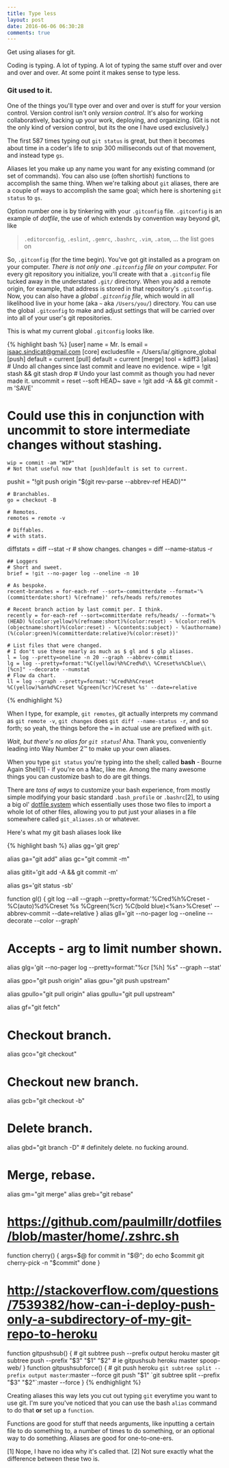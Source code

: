 ```yaml
---
title: Type less
layout: post
date: 2016-06-06 06:30:28
comments: true
---
```

Get using aliases for git.


Coding is typing. A lot of typing. A lot of typing the same stuff over and over and over and over. At some point it makes sense to type less. 

### Git used to it.

One of the things you'll type over and over and over is stuff for your version control. Version control isn't only _version control_. It's also for working collaboratively, backing up your work, deploying, and organizing. (Git is not the only kind of version control, but its the one I have used exclusively.)

The first 587 times typing out `git status` is great, but then it becomes about time in a coder's life to snip 300 milliseconds out of that movement, and instead type `gs`.  

Aliases let you make up any name you want for any existing command (or set of commands). You can also use (often shortish) functions to accomplish the same thing. When we're talking about `git` aliases, there are a couple of ways to accomplish the same goal; which here is shortening `git status` to `gs`. 

Option number one is by tinkering with your `.gitconfig` file. `.gitconfig` is an example of _dotfile_, the use of which extends by convention way beyond git, like

> `.editorconfig`, `.eslint`, `.gemrc`, `.bashrc`, `.vim`, `.atom`, ... the list goes on

So, `.gitconfig` (for the time begin). You've got git installed as a program on your computer. _There is not only one `.gitconfig` file on your computer._ For every git repository you initialize, you'll create with that a `.gitconfig` file tucked away in the understated `.git/` directory. When you add a remote origin, for example, that address is stored in that repository's `.gitconfig`. Now, you can also have a _global `.gitconfig` file_, which would in all likelihood live in your home (aka `~` aka `/Users/you/`) directory. You can use the global `.gitconfig` to make and adjust settings that will be carried over into all of your user's git repositories. 

This is what my current global `.gitconfig` looks like. 

{% highlight bash %}
[user]
    name = Mr. Is
    email = isaac.sindicat@gmail.com
[core]
    excludesfile = /Users/ia/.gitignore_global
[push]
    default = current
[pull]
    default = current
[merge]
    tool = kdiff3
[alias]
    # Undo all changes since last commit and leave no evidence.
    wipe = !git stash && git stash drop
    # Undo your last commit as though you had never made it.
    uncommit = reset --soft HEAD~
    save = !git add -A && git commit -m 'SAVE'
  
  # Could use this in conjunction with uncommit to store intermediate changes without stashing.
    wip = commit -am "WIP"
    # Not that useful now that [push]default is set to current.
  pushit = "!git push origin \"$(git rev-parse --abbrev-ref HEAD)\""

    # Branchables.
    go = checkout -B

    # Remotes.
    remotes = remote -v
    
    # Diffables.
    # with stats.
  diffstats = diff --stat -r
    # show changes.
    changes = diff --name-status -r

    ## Loggers
    # Short and sweet.
    brief = !git --no-pager log --oneline -n 10

    # As bespoke.
    recent-branches = for-each-ref --sort=-committerdate --format='%(committerdate:short) %(refname)' refs/heads refs/remotes

    # Recent branch action by last commit per. I think.
    recently = for-each-ref --sort=committerdate refs/heads/ --format='%(HEAD) %(color:yellow)%(refname:short)%(color:reset) - %(color:red)%(objectname:short)%(color:reset) - %(contents:subject) - %(authorname) (%(color:green)%(committerdate:relative)%(color:reset))'

    # List files that were changed.
    # I don't use these nearly as much as $ gl and $ glp aliases.
    l = log --pretty=oneline -n 20 --graph --abbrev-commit
    lg = log --pretty=format:"%C(yellow)%h%Cred%d\\ %Creset%s%Cblue\\ [%cn]" --decorate --numstat
    # Flow da chart.
    ll = log --graph --pretty=format:'%Cred%h%Creset %C(yellow)%an%d%Creset %Cgreen(%cr)%Creset %s' --date=relative
{% endhighlight %}

When I type, for example, `git remotes`, git actually interprets my command as `git remote -v`, `git changes` does `git diff --name-status -r`, and so forth; so yeah, the things before the `=` in actual use are prefixed with `git`. 

_Wait, but there's no alias for `git status`!_ Aha. Thank you, conveniently leading into Way Number 2&trade; to make up your own aliases.

When you type `git status` you're typing into the shell; called __bash__ - Bourne Again Shell[1] - if you're on a Mac, like me. Among the many awesome things you can customize bash to do are git things. 

There are _tons of ways_ to customize your bash experience, from mostly simple modifying your basic standard `.bash_profile` or `.bashrc`[2], to using a big ol' [dotfile system](https://github.com/holman/dotfiles) which essentially uses those two files to import a whole lot of other files, allowing you to put just your aliases in a file somewhere called `git_aliases.sh` or whatever. 

Here's what my git bash aliases look like

{% highlight bash %}
alias gg='git grep'

alias ga="git add"
alias gc="git commit -m"

alias gitit='git add -A && git commit -m'

alias gs='git status -sb'

function gl() {
  git log --all --graph --pretty=format:'%Cred%h%Creset -%C(auto)%d%Creset %s %Cgreen(%cr) %C(bold blue)<%an>%Creset' --abbrev-commit --date=relative
}
alias gll='git --no-pager log --oneline --decorate --color --graph'
# Accepts -<number> arg to limit number shown.
alias glg='git --no-pager log --pretty=format:"%cr [%h] %s" --graph --stat'

alias gpo="git push origin"
alias gpu="git push upstream"

alias gpullo="git pull origin"
alias gpullu="git pull upstream"

alias gf="git fetch"

# Checkout branch.
alias gco="git checkout"
# Checkout new branch.
alias gcb="git checkout -b"
# Delete branch.
alias gbd="git branch -D" # definitely delete. no fucking around. 

# Merge, rebase.
alias gm="git merge"
alias greb="git rebase"

# https://github.com/paulmillr/dotfiles/blob/master/home/.zshrc.sh
function cherry() {
  args=$@
  for commit in "$@"; do
    echo $commit
    git cherry-pick -n "$commit"
  done
}

# http://stackoverflow.com/questions/7539382/how-can-i-deploy-push-only-a-subdirectory-of-my-git-repo-to-heroku
function gitpushsub() {
    # git subtree push --prefix output heroku master
    git subtree push --prefix "$3" "$1" "$2"
    # ie gitpushsub heroku master spoop-web/
}
function gitpushsubforce() {
    # git push heroku `git subtree split --prefix output master`:master --force
    git push "$1" `git subtree split --prefix "$3" "$2"`:master --force
}
{% endhighlight %}

Creating aliases this way lets you cut out typing `git` everytime you want to use git. I'm sure you've noticed that you can use the bash `alias` command to do that __or__ set up a `function`. 

Functions are good for stuff that needs arguments, like inputting a certain file to do something to, a number of times to do something, or an optional way to do something. Aliases are good for one-to-one-ers. 

[1] Nope, I have no idea why it's called that. 
[2] Not sure exactly what the difference between these two is. 

